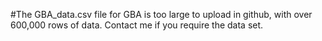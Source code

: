 #The GBA_data.csv file for GBA is too large to upload in github, with over 600,000 rows of data. Contact me if you require the data set.
